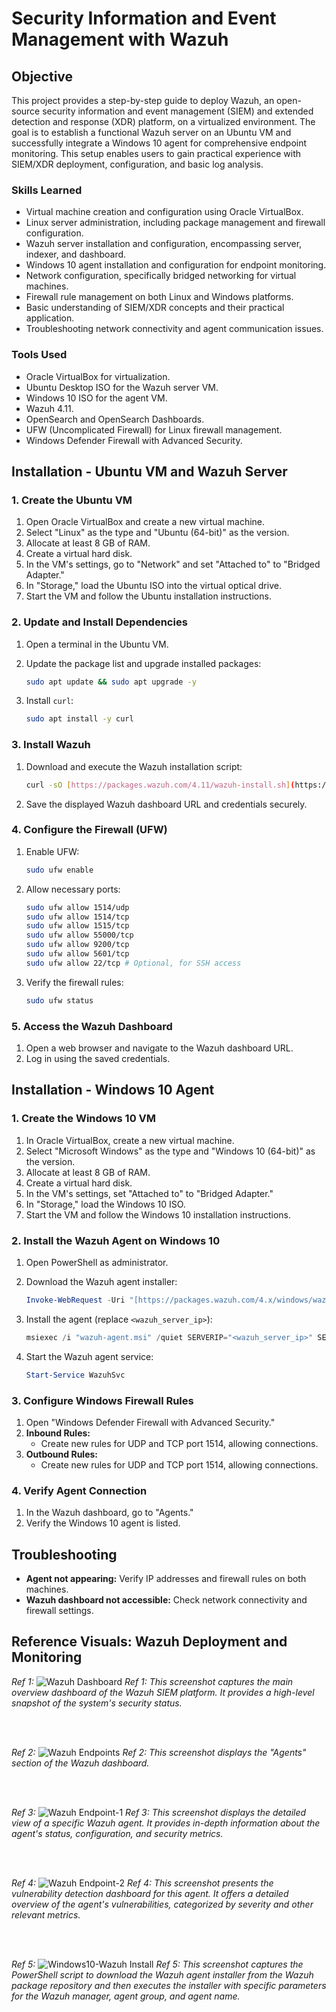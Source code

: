 # Security Information and Event Management with Wazuh

## Objective

This project provides a step-by-step guide to deploy Wazuh, an open-source security information and event management (SIEM) and extended detection and response (XDR) platform, on a virtualized environment. The goal is to establish a functional Wazuh server on an Ubuntu VM and successfully integrate a Windows 10 agent for comprehensive endpoint monitoring. This setup enables users to gain practical experience with SIEM/XDR deployment, configuration, and basic log analysis.

### Skills Learned

-   Virtual machine creation and configuration using Oracle VirtualBox.
-   Linux server administration, including package management and firewall configuration.
-   Wazuh server installation and configuration, encompassing server, indexer, and dashboard.
-   Windows 10 agent installation and configuration for endpoint monitoring.
-   Network configuration, specifically bridged networking for virtual machines.
-   Firewall rule management on both Linux and Windows platforms.
-   Basic understanding of SIEM/XDR concepts and their practical application.
-   Troubleshooting network connectivity and agent communication issues.

### Tools Used

-   Oracle VirtualBox for virtualization.
-   Ubuntu Desktop ISO for the Wazuh server VM.
-   Windows 10 ISO for the agent VM.
-   Wazuh 4.11.
-   OpenSearch and OpenSearch Dashboards.
-   UFW (Uncomplicated Firewall) for Linux firewall management.
-   Windows Defender Firewall with Advanced Security.

## Installation - Ubuntu VM and Wazuh Server

### 1. Create the Ubuntu VM

1.  Open Oracle VirtualBox and create a new virtual machine.
2.  Select "Linux" as the type and "Ubuntu (64-bit)" as the version.
3.  Allocate at least 8 GB of RAM.
4.  Create a virtual hard disk.
5.  In the VM's settings, go to "Network" and set "Attached to" to "Bridged Adapter."
6.  In "Storage," load the Ubuntu ISO into the virtual optical drive.
7.  Start the VM and follow the Ubuntu installation instructions.

### 2. Update and Install Dependencies

1.  Open a terminal in the Ubuntu VM.
2.  Update the package list and upgrade installed packages:

    ```bash
    sudo apt update && sudo apt upgrade -y
    ```

3.  Install `curl`:

    ```bash
    sudo apt install -y curl
    ```

### 3. Install Wazuh

1.  Download and execute the Wazuh installation script:

    ```bash
    curl -sO [https://packages.wazuh.com/4.11/wazuh-install.sh](https://packages.wazuh.com/4.11/wazuh-install.sh) && sudo bash ./wazuh-install.sh -a
    ```

2.  Save the displayed Wazuh dashboard URL and credentials securely.

### 4. Configure the Firewall (UFW)

1.  Enable UFW:

    ```bash
    sudo ufw enable
    ```

2.  Allow necessary ports:

    ```bash
    sudo ufw allow 1514/udp
    sudo ufw allow 1514/tcp
    sudo ufw allow 1515/tcp
    sudo ufw allow 55000/tcp
    sudo ufw allow 9200/tcp
    sudo ufw allow 5601/tcp
    sudo ufw allow 22/tcp # Optional, for SSH access
    ```

3.  Verify the firewall rules:

    ```bash
    sudo ufw status
    ```

### 5. Access the Wazuh Dashboard

1.  Open a web browser and navigate to the Wazuh dashboard URL.
2.  Log in using the saved credentials.

## Installation - Windows 10 Agent

### 1. Create the Windows 10 VM

1.  In Oracle VirtualBox, create a new virtual machine.
2.  Select "Microsoft Windows" as the type and "Windows 10 (64-bit)" as the version.
3.  Allocate at least 8 GB of RAM.
4.  Create a virtual hard disk.
5.  In the VM's settings, set "Attached to" to "Bridged Adapter."
6.  In "Storage," load the Windows 10 ISO.
7.  Start the VM and follow the Windows 10 installation instructions.

### 2. Install the Wazuh Agent on Windows 10

1.  Open PowerShell as administrator.
2.  Download the Wazuh agent installer:

    ```powershell
    Invoke-WebRequest -Uri "[https://packages.wazuh.com/4.x/windows/wazuh-agent-4.11-1.msi](https://packages.wazuh.com/4.x/windows/wazuh-agent-4.x-1.msi)" -OutFile "wazuh-agent.msi"
    ```

3.  Install the agent (replace `<wazuh_server_ip>`):

    ```powershell
    msiexec /i "wazuh-agent.msi" /quiet SERVERIP="<wazuh_server_ip>" SERVERPORT="1514"
    ```

4.  Start the Wazuh agent service:

    ```powershell
    Start-Service WazuhSvc
    ```

### 3. Configure Windows Firewall Rules

1.  Open "Windows Defender Firewall with Advanced Security."
2.  **Inbound Rules:**
    * Create new rules for UDP and TCP port 1514, allowing connections.
3.  **Outbound Rules:**
    * Create new rules for UDP and TCP port 1514, allowing connections.

### 4. Verify Agent Connection

1.  In the Wazuh dashboard, go to "Agents."
2.  Verify the Windows 10 agent is listed.

## Troubleshooting

* **Agent not appearing:** Verify IP addresses and firewall rules on both machines.
* **Wazuh dashboard not accessible:** Check network connectivity and firewall settings.

## Reference Visuals: Wazuh Deployment and Monitoring

*Ref 1:*
![Wazuh Dashboard](https://github.com/user-attachments/assets/dff76b31-b4c0-4298-94f7-7a9f7eed5835)
*Ref 1: This screenshot captures the main overview dashboard of the Wazuh SIEM platform. It provides a high-level snapshot of the system's security status.*

<br/>
<br/>

*Ref 2:*
![Wazuh Endpoints](https://github.com/user-attachments/assets/666d3c01-f6ac-45fe-8baf-6325337873d0)
*Ref 2: This screenshot displays the "Agents" section of the Wazuh dashboard.*

<br/>
<br/>

*Ref 3:*
![Wazuh Endpoint-1](https://github.com/user-attachments/assets/6bba044c-a186-40cd-8470-9ba0a3fe980c)
*Ref 3: This screenshot displays the detailed view of a specific Wazuh agent. It provides in-depth information about the agent's status, configuration, and security metrics.*

<br/>
<br/>

*Ref 4:*
![Wazuh Endpoint-2](https://github.com/user-attachments/assets/5be64d54-cff8-4618-b5f5-f9f454bb880a)
*Ref 4: This screenshot presents the vulnerability detection dashboard for this agent. It offers a detailed overview of the agent's vulnerabilities, categorized by severity and other relevant metrics.*

<br/>
<br/>

*Ref 5:*
![Windows10-Wazuh Install](https://github.com/user-attachments/assets/50bc447c-509f-4e94-8fd5-6ee94e93f4a3)
*Ref 5: This screenshot captures the PowerShell script to download the Wazuh agent installer from the Wazuh package repository and then executes the installer with specific parameters for the Wazuh manager, agent group, and agent name.*



